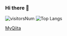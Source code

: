 ### Hi there 👋
![visitorsNum](https://count.getloli.com/get/@trimscash "visitorrrrrrrrrrrrs")
![Top Langs](https://github-readme-stats.vercel.app/api/top-langs/?username=trimscash&layout=compact)

[MyQiita](https://qiita.com/trimscash)
